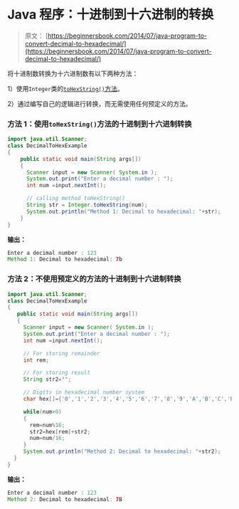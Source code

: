 # Java 程序：十进制到十六进制的转换

> 原文： [https://beginnersbook.com/2014/07/java-program-to-convert-decimal-to-hexadecimal/](https://beginnersbook.com/2014/07/java-program-to-convert-decimal-to-hexadecimal/)

将十进制数转换为十六进制数有以下两种方法：

1）使用`Integer`类的[`toHexString()`方法](https://docs.oracle.com/javase/7/docs/api/java/lang/Integer.html#toHexString(int))。

2）通过编写自己的逻辑进行转换，而无需使用任何预定义的方法。

### 方法 1：使用`toHexString()`方法的十进制到十六进制转换

```java
import java.util.Scanner;
class DecimalToHexExample
{
    public static void main(String args[])
    {
      Scanner input = new Scanner( System.in );
      System.out.print("Enter a decimal number : ");
      int num =input.nextInt();

      // calling method toHexString()
      String str = Integer.toHexString(num);
      System.out.println("Method 1: Decimal to hexadecimal: "+str);
    }
}
```

**输出：**

```java
Enter a decimal number : 123
Method 1: Decimal to hexadecimal: 7b
```

### 方法 2：不使用预定义的方法的十进制到十六进制转换

```java
import java.util.Scanner;
class DecimalToHexExample
{
   public static void main(String args[])
   {
     Scanner input = new Scanner( System.in );
     System.out.print("Enter a decimal number : ");
     int num =input.nextInt();

     // For storing remainder
     int rem;

     // For storing result
     String str2=""; 

     // Digits in hexadecimal number system
     char hex[]={'0','1','2','3','4','5','6','7','8','9','A','B','C','D','E','F'};

     while(num>0)
     {
       rem=num%16; 
       str2=hex[rem]+str2; 
       num=num/16;
     }
     System.out.println("Method 2: Decimal to hexadecimal: "+str2);
  }
}
```

**输出：**

```java
Enter a decimal number : 123
Method 2: Decimal to hexadecimal: 7B
```